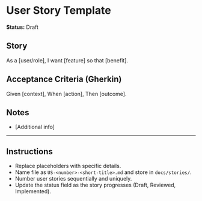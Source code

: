 # User Story Template

**Status:** Draft

## Story
As a [user/role], I want [feature] so that [benefit].

## Acceptance Criteria (Gherkin)
Given [context],
When [action],
Then [outcome].

## Notes
- [Additional info]

---

## Instructions
- Replace placeholders with specific details.
- Name file as `US-<number>-<short-title>.md` and store in `docs/stories/`.
- Number user stories sequentially and uniquely.
- Update the status field as the story progresses (Draft, Reviewed, Implemented).

